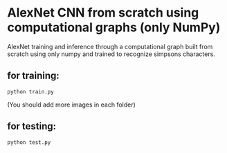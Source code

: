 # AlexNet CNN from scratch using computational graphs (only NumPy)

AlexNet training and inference through a computational graph built from scratch using only numpy and trained to recognize simpsons characters.

## for training:
```
python train.py
```
(You should add more images in each folder)


## for testing:
```
python test.py
```
